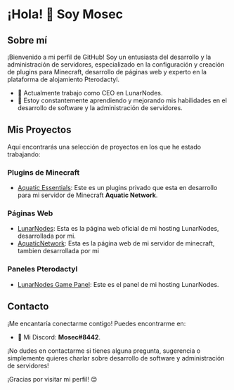 # ¡Hola! 👋 Soy Mosec

## Sobre mí

¡Bienvenido a mi perfil de GitHub! Soy un entusiasta del desarrollo y la administración de servidores, especializado en la configuración y creación de plugins para Minecraft, desarrollo de páginas web y experto en la plataforma de alojamiento Pterodactyl.

- 💼 Actualmente trabajo como CEO en LunarNodes.
- 🚀 Estoy constantemente aprendiendo y mejorando mis habilidades en el desarrollo de software y la administración de servidores.

## Mis Proyectos

Aquí encontrarás una selección de proyectos en los que he estado trabajando:

### Plugins de Minecraft

- [Aquatic Essentials]([enlace](https://discord.gg/WJm7GRVRkA)): Este es un plugins privado que esta en desarrollo para mi servidor de Minecraft **Aquatic Network**.

### Páginas Web

- [LunarNodes](https://www.lunarnodes.art): Esta es la página web oficial de mi hosting LunarNodes, desarrollada por mi.
- [AquaticNetwork](https://www.aquaticnet.xyz): Esta es la página web de mi servidor de minecraft, tambien desarrollada por mi

### Paneles Pterodactyl

- [LunarNodes Game Panel](https://panel.lunarnodes.art): Este es el panel de mi hosting LunarNodes.

## Contacto

¡Me encantaría conectarme contigo! Puedes encontrarme en:

- 📧 Mi Discord: **Mosec#8442**.

¡No dudes en contactarme si tienes alguna pregunta, sugerencia o simplemente quieres charlar sobre desarrollo de software y administración de servidores!

¡Gracias por visitar mi perfil! 😊
